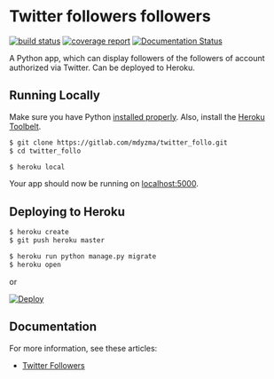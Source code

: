 # Twitter followers followers

[![build status](https://gitlab.com/mdyzma/twitter_follo/badges/master/build.svg)](https://gitlab.com/mdyzma/twitter_follo/commits/master) 
[![coverage report](https://gitlab.com/mdyzma/twitter_follo/badges/master/coverage.svg)](https://gitlab.com/mdyzma/twitter_follo/commits/master)
[![Documentation Status](https://readthedocs.org/projects/twitter-follo/badge/?version=latest)](http://twitter-follo.readthedocs.io/en/latest/?badge=latest)



A Python app, which can display followers of the followers of account authorized via Twitter. Can be deployed to Heroku.


## Running Locally

Make sure you have Python [installed properly](http://install.python-guide.org).  Also, install the [Heroku Toolbelt](https://toolbelt.heroku.com/).

```sh
$ git clone https://gitlab.com/mdyzma/twitter_follo.git
$ cd twitter_follo

$ heroku local
```

Your app should now be running on [localhost:5000](http://localhost:5000/).

## Deploying to Heroku

```sh
$ heroku create
$ git push heroku master

$ heroku run python manage.py migrate
$ heroku open
```
or

[![Deploy](https://www.herokucdn.com/deploy/button.png)](https://heroku.com/deploy)

## Documentation

For more information, see these articles:

- [Twitter Followers](https://devcenter.heroku.com/categories/python)
